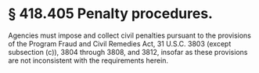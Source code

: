 # § 418.405   Penalty procedures.

Agencies must impose and collect civil penalties pursuant to the provisions of the Program Fraud and Civil Remedies Act, 31 U.S.C. 3803 (except subsection (c)), 3804 through 3808, and 3812, insofar as these provisions are not inconsistent with the requirements herein.






